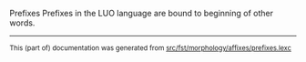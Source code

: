 Prefixes
Prefixes in the LUO language are bound to beginning of other words.

* * *

<small>This (part of) documentation was generated from [src/fst/morphology/affixes/prefixes.lexc](https://github.com/giellalt/lang-luo/blob/main/src/fst/morphology/affixes/prefixes.lexc)</small>
